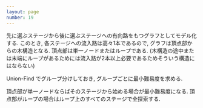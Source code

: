```yaml
---
layout: page
number: 19
---
```

先に選ぶステージから後に選ぶステージへの有向路をもつグラフとしてモデル化する. このとき, 各ステージへの流入路は高々1本であるので, グラフは頂点部からの木構造となる. 頂点部は単一ノードまたはループである. (木構造の途中または末端にループがあるためには流入路が2本以上必要であるためそういう構造にはならない)

Union-Find でグループ分けしておき, グループごとに最小難易度を求める.

頂点部が単一ノードならばそのステージから始める場合が最小難易度になる. 頂点部がループの場合はループ上のすべてのステージで全探索する.
